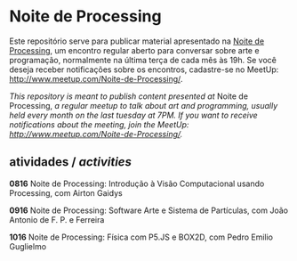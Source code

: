 # Noite de Processing

Este repositório serve para publicar material apresentado na [Noite de Processing](https://garoa.net.br/wiki/Noite_de_Processing), um encontro regular aberto para conversar sobre arte e programação, normalmente na última terça de cada mês às 19h. Se você deseja receber notificações sobre os encontros, cadastre-se no MeetUp: http://www.meetup.com/Noite-de-Processing/.

*This repository is meant to publish content presented at* Noite de Processing, *a regular meetup to talk about art and programming, usually held every month on the last tuesday at 7PM. If you want to receive notifications about the meeting, join the MeetUp: http://www.meetup.com/Noite-de-Processing/.*

## atividades / *activities*

**0816** Noite de Processing: Introdução à Visão Computacional usando Processing, com Airton Gaidys

**0916** Noite de Processing: Software Arte e Sistema de Partículas, com João Antonio de F. P. e Ferreira

**1016** Noite de Processing: Física com P5.JS e BOX2D, com Pedro Emilio Guglielmo
